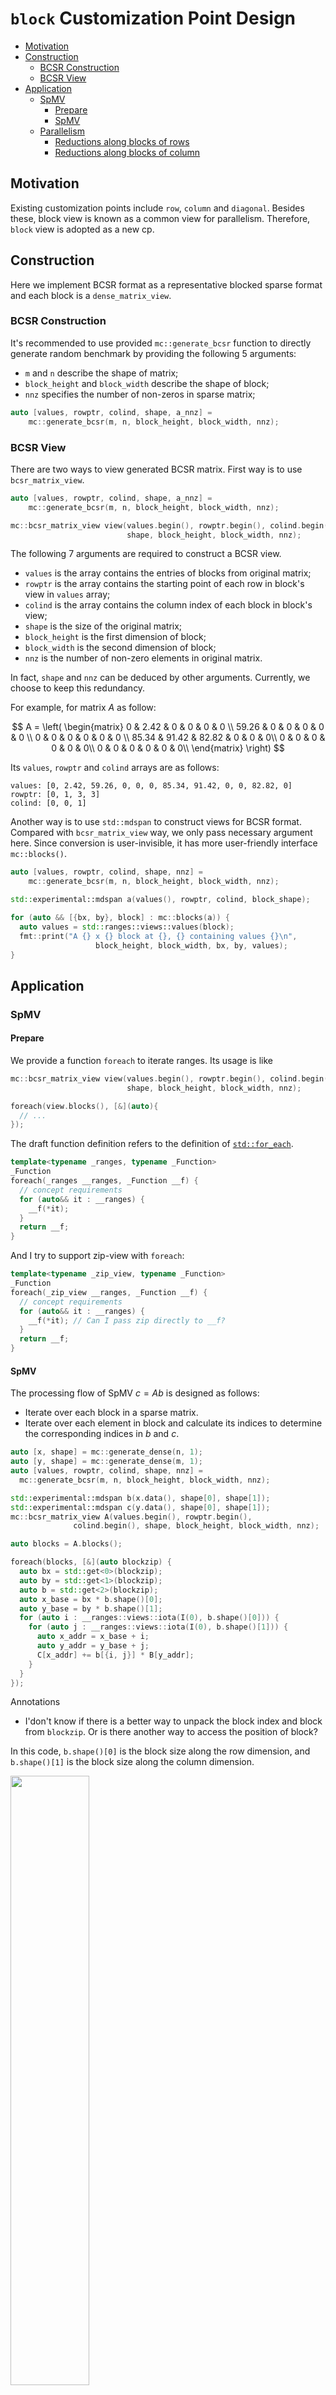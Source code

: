 # `block` Customization Point Design

<!-- vscode-markdown-toc -->
* [Motivation](#Motivation)
* [Construction](#Construction)
	* [BCSR Construction](#BCSRConstruction)
	* [BCSR View](#BCSRView)
* [Application](#Application)
	* [SpMV](#SpMV)
		* [Prepare](#Prepare)
		* [SpMV](#SpMV-1)
	* [Parallelism](#Parallelism)
		* [Reductions along blocks of rows](#Reductionsalongblocksofrows)
		* [Reductions along blocks of column](#Reductionsalongblocksofcolumn)

<!-- vscode-markdown-toc-config
	numbering=false
	autoSave=true
	/vscode-markdown-toc-config -->
<!-- /vscode-markdown-toc -->

## <a name='Motivation'></a>Motivation

Existing customization points include `row`, `column` and `diagonal`. Besides these, block view is known as a common view for parallelism. Therefore, `block` view is adopted as a new cp.

## <a name='Construction'></a>Construction
Here we implement BCSR format as a representative blocked sparse format and  each block is a `dense_matrix_view`. 

### <a name='BCSRConstruction'></a>BCSR Construction

It's recommended to use provided `mc::generate_bcsr` function to directly generate random benchmark by providing the following 5 arguments:
+ `m` and `n` describe the shape of matrix;
+ `block_height` and `block_width` describe the shape of block;
+ `nnz` specifies the number of non-zeros in sparse matrix;

```c++
auto [values, rowptr, colind, shape, a_nnz] =
    mc::generate_bcsr(m, n, block_height, block_width, nnz);
```

### <a name='BCSRView'></a>BCSR View

There are two ways to view generated BCSR matrix. First way is to use `bcsr_matrix_view`.

```c++
auto [values, rowptr, colind, shape, a_nnz] =
    mc::generate_bcsr(m, n, block_height, block_width, nnz);

mc::bcsr_matrix_view view(values.begin(), rowptr.begin(), colind.begin(),
                          shape, block_height, block_width, nnz);
```

The following 7 arguments are required to construct a BCSR view.
+ `values` is the array contains the entries of blocks from original matrix;
+ `rowptr` is the array contains the starting point of each row in block's view in `values` array;
+ `colind` is the array contains the column index of each block in block's view;
+ `shape` is the size of the original matrix;
+ `block_height` is the first dimension of block;
+ `block_width` is the second dimension of block;
+ `nnz` is the number of non-zero elements in original matrix.

In fact, `shape` and `nnz` can be deduced by other arguments. Currently, we choose to keep this redundancy.

For example, for matrix $A$ as follow:

$$
A = \left(
\begin{matrix}
0 & 2.42  & 0 & 0 & 0 & 0 \\
59.26 & 0 & 0 & 0 & 0 & 0 \\
0 & 0 & 0 & 0 & 0 & 0 \\
85.34 & 91.42 & 82.82 & 0 & 0 & 0\\
0 & 0 & 0 & 0 & 0 & 0\\
0 & 0 & 0 & 0 & 0 & 0\\
\end{matrix}
\right)
$$

Its `values`, `rowptr` and `colind` arrays are as follows:
```
values: [0, 2.42, 59.26, 0, 0, 0, 85.34, 91.42, 0, 0, 82.82, 0]
rowptr: [0, 1, 3, 3]
colind: [0, 0, 1]
```

Another way is to use `std::mdspan` to construct views for BCSR format. Compared with `bcsr_matrix_view` way, we only pass necessary argument here. Since conversion is user-invisible, it has more user-friendly interface `mc::blocks()`.

```c++
auto [values, rowptr, colind, shape, nnz] =
    mc::generate_bcsr(m, n, block_height, block_width, nnz);

std::experimental::mdspan a(values(), rowptr, colind, block_shape);

for (auto && [{bx, by}, block] : mc::blocks(a)) {
  auto values = std::ranges::views::values(block);
  fmt::print("A {} x {} block at {}, {} containing values {}\n",
                   block_height, block_width, bx, by, values);
}
```

## <a name='Application'></a>Application 

### <a name='SpMV'></a>SpMV

#### <a name='Prepare'></a>Prepare
We provide a function `foreach` to iterate ranges. Its usage is like
```c++
mc::bcsr_matrix_view view(values.begin(), rowptr.begin(), colind.begin(),
                          shape, block_height, block_width, nnz);

foreach(view.blocks(), [&](auto){
  // ...
});
```

The draft function definition refers to the definition of [`std::for_each`](https://github.com/gcc-mirror/gcc/blob/d9375e490072d1aae73a93949aa158fcd2a27018/libstdc%2B%2B-v3/include/bits/stl_algo.h#L3858).
```c++
template<typename _ranges, typename _Function>
_Function
foreach(_ranges __ranges, _Function __f) {
  // concept requirements
  for (auto&& it : __ranges) {
    __f(*it);
  }
  return __f;
}  
```

And I try to support zip-view with `foreach`:

```c++
template<typename _zip_view, typename _Function>
_Function
foreach(_zip_view __ranges, _Function __f) {
  // concept requirements
  for (auto&& it : __ranges) {
    __f(*it); // Can I pass zip directly to __f?
  }
  return __f;
}
```

#### <a name='SpMV-1'></a>SpMV

The processing flow of SpMV $c=Ab$ is designed as follows:
+ Iterate over each block in a sparse matrix. 
+ Iterate over each element in block and calculate its indices to determine the corresponding indices in $b$ and $c$.

```c++
auto [x, shape] = mc::generate_dense(n, 1);
auto [y, shape] = mc::generate_dense(m, 1);
auto [values, rowptr, colind, shape, nnz] =
  mc::generate_bcsr(m, n, block_height, block_width, nnz);

std::experimental::mdspan b(x.data(), shape[0], shape[1]);
std::experimental::mdspan c(y.data(), shape[0], shape[1]);
mc::bcsr_matrix_view A(values.begin(), rowptr.begin(),
              colind.begin(), shape, block_height, block_width, nnz);

auto blocks = A.blocks();

foreach(blocks, [&](auto blockzip) { 
  auto bx = std::get<0>(blockzip);
  auto by = std::get<1>(blockzip);
  auto b = std::get<2>(blockzip);
  auto x_base = bx * b.shape()[0];
  auto y_base = by * b.shape()[1];
  for (auto i : __ranges::views::iota(I(0), b.shape()[0])) {
    for (auto j : __ranges::views::iota(I(0), b.shape()[1])) {
      auto x_addr = x_base + i;
      auto y_addr = y_base + j;
      C[x_addr] += b[{i, j}] * B[y_addr];
    }
  }
});
```

Annotations
+ I'don't know if there is a better way to unpack the block index and block from `blockzip`. Or is there another way to access the position of block?

In this code, `b.shape()[0]` is the block size along the row dimension, and `b.shape()[1]` is the block size along the column dimension.

<img src="fig/block-3.png" width="50%">


### <a name='Parallelism'></a>Parallelism 

#### <a name='Reductionsalongblocksofrows'></a>Reductions along blocks of rows

One way to parallelize SpMV kernel is to perform reductions along the row. Each processor only needs to store the segment of C it needs to compute, like the red box in the following figure.

```c++
/// Initialization
auto [x, shape] = mc::generate_dense(n, 1);
auto [y, shape] = mc::generate_dense(m, 1);
auto [values, rowptr, colind, shape, nnz] =
  mc::generate_bcsr(m, n, block_height, block_width, nnz);

std::experimental::mdspan b(x.data(), shape[0], shape[1]);
std::experimental::mdspan c(y.data(), shape[0], shape[1]);
mc::bcsr_matrix_view A(values.begin(), rowptr.begin(), colind.begin(),
                          shape, block_height, block_width, nnz);

/// Computation
#pragma parallel for
foreach (__ranges::views::zip([A.row_blocks(), c.split(A.row_blocks().size())]), 
[&](auto row_block, auto c_seg){
  auto b_segs = b.split(row_block.size());
  foreach (__ranges::views::zip(row_block, b_segs), [&](auto blockzip, auto b_seg){
    auto block = std::get<2>(blockzip)
    for (auto i : __ranges::views::iota(I(0), block.shape()[0])) {
      for (auto j : __ranges::views::iota(I(0), block.shape()[1])) {
        c_seg[i] += block[i, j] * b_seg[j];
      }
    }
  });
});
```

Annotations
+ I use OpenMp-like grammar to call threads to execute the foreach-loop here;
+ Both foreach-loop is the second scenerio;
+ Here I assume `split` is a cpo used to split dense vector into equal-size portion.

<img src="fig/block-4.png" width="50%">

#### <a name='Reductionsalongblocksofcolumn'></a>Reductions along blocks of column

Smilarily, another way to parallelize SpMV kernel is to perform reductions along the column.
```c++
/// Initialization
auto [x, shape] = mc::generate_dense(n, 1);
auto [y, shape] = mc::generate_dense(m, 1);
auto [values, rowptr, colind, shape, nnz] =
  mc::generate_bcsr(m, n, block_height, block_width, nnz);

std::experimental::mdspan b(x.data(), shape[0], shape[1]);
std::experimental::mdspan c(y.data(), shape[0], shape[1]);
mc::bcsr_matrix_view A(values.begin(), rowptr.begin(), colind.begin(),
                          shape, block_height, block_width, nnz);

/// Computation
#pragma parallel for
foreach (__ranges::views::zip([A.column_blocks(), b.split(A.column_blocks().size())]), 
[&](auto row_block, auto b_seg){
  auto c_segs = c.split(row_block.size());
  foreach (__ranges::views::zip(row_block, c_segs), [&](auto blockzip, auto c_seg){
    auto block = std::get<2>(blockzip)
    for (auto i : __ranges::views::iota(I(0), block.shape()[0])) {
      for (auto j : __ranges::views::iota(I(0), block.shape()[1])) {
        c_seg[i] += block[i, j] * b_seg[j];
      }
    }
  });
});
```